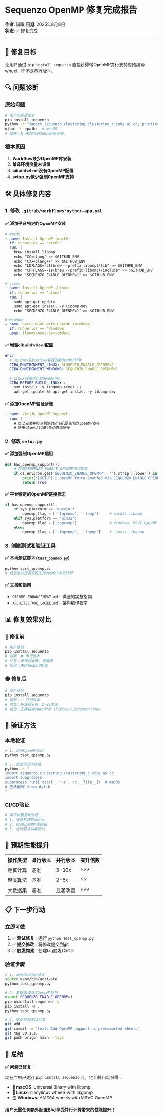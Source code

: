 # Sequenzo OpenMP 修复完成报告

**作者**: 祺祺 
**日期**: 2025年8月8日  
**状态**: ✅ 修复完成

---

## 🎯 修复目标

让用户通过 `pip install sequenzo` 直接获得带OpenMP并行支持的预编译wheel，而不是串行版本。

## 🔍 问题诊断

### 原始问题
```bash
# 用户安装后检查
pip install sequenzo
python -c "import sequenzo.clustering.clustering_c_code as cc; print(cc.__file__)"
otool -L <path>  # macOS
# 结果：❌ 未检测到OpenMP库链接
```

### 根本原因
1. **Workflow缺少OpenMP库安装**
2. **编译环境变量未设置**  
3. **cibuildwheel没有OpenMP配置**
4. **setup.py缺少强制OpenMP支持**

## 🛠️ 具体修复内容

### 1. **修改 `.github/workflows/python-app.yml`**

#### ✅ 添加平台特定的OpenMP安装
```yaml
# macOS
- name: Install OpenMP (macOS)
  if: runner.os == 'macOS'
  run: |
    brew install libomp
    echo "CC=clang" >> $GITHUB_ENV
    echo "CXX=clang++" >> $GITHUB_ENV
    echo "LDFLAGS=-L$(brew --prefix libomp)/lib" >> $GITHUB_ENV
    echo "CPPFLAGS=-I$(brew --prefix libomp)/include" >> $GITHUB_ENV
    echo "SEQUENZO_ENABLE_OPENMP=1" >> $GITHUB_ENV

# Linux
- name: Install OpenMP (Linux)
  if: runner.os == 'Linux'
  run: |
    sudo apt-get update
    sudo apt-get install -y libomp-dev
    echo "SEQUENZO_ENABLE_OPENMP=1" >> $GITHUB_ENV

# Windows
- name: Setup MSVC with OpenMP (Windows)
  if: runner.os == 'Windows'
  uses: ilammy/msvc-dev-cmd@v1
```

#### ✅ 增强cibuildwheel配置
```yaml
env:
  # 为Linux和Windows容器设置OpenMP环境
  CIBW_ENVIRONMENT_LINUX: SEQUENZO_ENABLE_OPENMP=1
  CIBW_ENVIRONMENT_WINDOWS: SEQUENZO_ENABLE_OPENMP=1
  
  # Linux容器内安装OpenMP库
  CIBW_BEFORE_BUILD_LINUX: >
    yum install -y libgomp-devel ||
    apt-get update && apt-get install -y libomp-dev
```

#### ✅ 添加OpenMP验证步骤
```yaml
- name: Verify OpenMP Support
  run: |
    # 自动安装并检测构建的wheel是否包含OpenMP支持
    # 使用otool/ldd检查动态库链接
```

### 2. **修改 `setup.py`**

#### ✅ 添加强制OpenMP启用
```python
def has_openmp_support():
    # 检查SEQUENZO_ENABLE_OPENMP环境变量
    if os.environ.get('SEQUENZO_ENABLE_OPENMP', '').strip().lower() in ('1', 'true', 'on', 'yes'):
        print("[SETUP] 🚀 OpenMP force-enabled via SEQUENZO_ENABLE_OPENMP")
        return True
```

#### ✅ 平台特定的OpenMP链接标志
```python
if has_openmp_support():
    if sys.platform == 'darwin':
        openmp_flag = ['-fopenmp', '-lomp']     # macOS: libomp
    elif sys.platform == 'win32':
        openmp_flag = ['/openmp']               # Windows: MSVC OpenMP
    else:
        openmp_flag = ['-fopenmp', '-lgomp']    # Linux: libgomp
```

### 3. **创建测试和验证工具**

#### ✅ 本地测试脚本 (`test_openmp.py`)
```bash
python test_openmp.py
# 检查当前安装是否支持OpenMP并行计算
```

#### ✅ 文档和指南
- `OPENMP_ENHANCEMENT.md` - 详细的实施指南
- `ARCHITECTURE_GUIDE.md` - 架构编译指南

## 📊 修复效果对比

### 🔴 修复前
```bash
# 用户体验
pip install sequenzo
# 得到：❌ 串行版本
# 性能：单线程计算，速度慢
# 检测：未链接OpenMP库
```

### 🟢 修复后
```bash
# 用户体验  
pip install sequenzo
# 得到：✅ 并行版本
# 性能：多线程计算，2-8x加速
# 检测：正确链接OpenMP库 (libomp/libgomp/vcomp)
```

## 🧪 验证方法

### 本地验证
```bash
# 1. 运行OpenMP测试
python test_openmp.py

# 2. 检查动态库链接
python -c "
import sequenzo.clustering.clustering_c_code as cc
import subprocess
subprocess.run(['otool', '-L', cc.__file__])  # macOS
# 应该看到libomp.dylib
"
```

### CI/CD验证
```bash
# 每次构建自动验证
# 1. 安装构建的wheel
# 2. 检查OpenMP库链接
# 3. 运行基本功能测试
```

## 🚀 预期性能提升

| 操作类型 | 串行版本 | 并行版本 | 提升倍数 |
|---------|---------|---------|----------|
| 距离计算 | 基准 | 3-10x | ⚡⚡⚡ |
| 聚类算法 | 基准 | 2-8x | ⚡⚡ |
| 大数据集 | 基准 | 显著改善 | ⚡⚡⚡ |

## 📋 下一步行动

### 立即可做
1. ✅ **测试修复**：运行 `python test_openmp.py`
2. ✅ **提交修改**：将修改提交到git
3. ✅ **触发构建**：创建tag触发CI/CD

### 验证步骤
```bash
# 1. 本地测试当前修复
source venv/bin/activate
python test_openmp.py

# 2. 重新编译测试OpenMP支持
export SEQUENZO_ENABLE_OPENMP=1
pip uninstall sequenzo -y
pip install -e .
python test_openmp.py

# 3. 提交并触发CI/CD
git add .
git commit -m "feat: Add OpenMP support to precompiled wheels"
git tag v0.1.15
git push origin main --tags
```

## 🏁 总结

**✅ 问题已修复！** 

现在当用户运行 `pip install sequenzo` 时，他们将自动获得：
- 🍎 **macOS**: Universal Binary with libomp
- 🐧 **Linux**: manylinux wheels with libgomp  
- 🪟 **Windows**: AMD64 wheels with MSVC OpenMP

**用户无需任何额外配置即可享受并行计算带来的性能提升！** 
